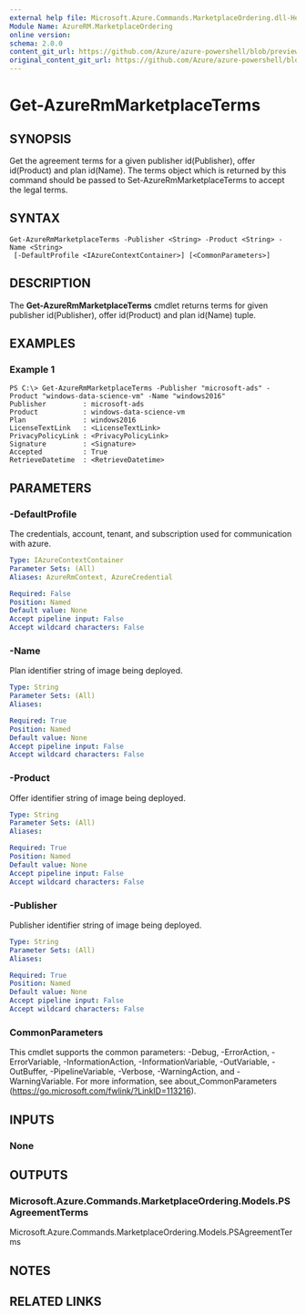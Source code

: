 ```yaml
---
external help file: Microsoft.Azure.Commands.MarketplaceOrdering.dll-Help.xml
Module Name: AzureRM.MarketplaceOrdering
online version:
schema: 2.0.0
content_git_url: https://github.com/Azure/azure-powershell/blob/preview/src/ResourceManager/MarketplaceOrdering/Commands.MarketplaceOrdering/help/Get-AzureRmMarketplaceTerms.md
original_content_git_url: https://github.com/Azure/azure-powershell/blob/preview/src/ResourceManager/MarketplaceOrdering/Commands.MarketplaceOrdering/help/Get-AzureRmMarketplaceTerms.md
---
```


# Get-AzureRmMarketplaceTerms

## SYNOPSIS
Get the agreement terms for a given publisher id(Publisher), offer id(Product) and plan id(Name). The terms object which is returned by this command should be passed to Set-AzureRmMarketplaceTerms to accept the legal terms.

## SYNTAX

```
Get-AzureRmMarketplaceTerms -Publisher <String> -Product <String> -Name <String>
 [-DefaultProfile <IAzureContextContainer>] [<CommonParameters>]
```

## DESCRIPTION
The **Get-AzureRmMarketplaceTerms** cmdlet returns terms for given publisher id(Publisher), offer id(Product) and plan id(Name) tuple.

## EXAMPLES

### Example 1
```
PS C:\> Get-AzureRmMarketplaceTerms -Publisher "microsoft-ads" -Product "windows-data-science-vm" -Name "windows2016"
Publisher         : microsoft-ads
Product           : windows-data-science-vm
Plan              : windows2016
LicenseTextLink   : <LicenseTextLink>
PrivacyPolicyLink : <PrivacyPolicyLink>
Signature         : <Signature>
Accepted          : True
RetrieveDatetime  : <RetrieveDatetime>
```

## PARAMETERS

### -DefaultProfile
The credentials, account, tenant, and subscription used for communication with azure.

```yaml
Type: IAzureContextContainer
Parameter Sets: (All)
Aliases: AzureRmContext, AzureCredential

Required: False
Position: Named
Default value: None
Accept pipeline input: False
Accept wildcard characters: False
```

### -Name
Plan identifier string of image being deployed.

```yaml
Type: String
Parameter Sets: (All)
Aliases: 

Required: True
Position: Named
Default value: None
Accept pipeline input: False
Accept wildcard characters: False
```

### -Product
Offer identifier string of image being deployed.

```yaml
Type: String
Parameter Sets: (All)
Aliases: 

Required: True
Position: Named
Default value: None
Accept pipeline input: False
Accept wildcard characters: False
```

### -Publisher
Publisher identifier string of image being deployed.

```yaml
Type: String
Parameter Sets: (All)
Aliases: 

Required: True
Position: Named
Default value: None
Accept pipeline input: False
Accept wildcard characters: False
```

### CommonParameters
This cmdlet supports the common parameters: -Debug, -ErrorAction, -ErrorVariable, -InformationAction, -InformationVariable, -OutVariable, -OutBuffer, -PipelineVariable, -Verbose, -WarningAction, and -WarningVariable. For more information, see about_CommonParameters (https://go.microsoft.com/fwlink/?LinkID=113216).

## INPUTS

### None

## OUTPUTS

### Microsoft.Azure.Commands.MarketplaceOrdering.Models.PSAgreementTerms
Microsoft.Azure.Commands.MarketplaceOrdering.Models.PSAgreementTerms

## NOTES

## RELATED LINKS


